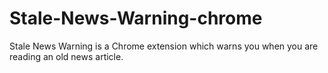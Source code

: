 # Stale-News-Warning-chrome
Stale News Warning is a Chrome extension which warns you when you are reading an old news article.

